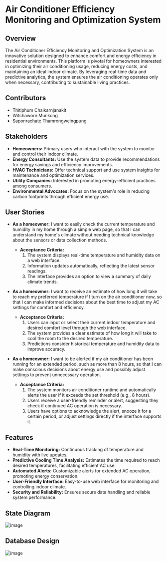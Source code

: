 # Air Conditioner Efficiency Monitoring and Optimization System

## Overview
The Air Conditioner Efficiency Monitoring and Optimization System is an innovative solution designed to enhance comfort and energy efficiency in residential environments. This platform is pivotal for homeowners interested in optimizing their air conditioning usage, reducing energy costs, and maintaining an ideal indoor climate. By leveraging real-time data and predictive analytics, the system ensures the air conditioning operates only when necessary, contributing to sustainable living practices.

## Contributors
- Thitiphum Chaikarnjanakit
- Witchaworn Munkong
- Saponrachate​ Thamrongweingpung​

## Stakeholders
- **Homeowners:** Primary users who interact with the system to monitor and control their indoor climate.
- **Energy Consultants:** Use the system data to provide recommendations for energy savings and efficiency improvements.
- **HVAC Technicians:** Offer technical support and use system insights for maintenance and optimization services.
- **Utility Companies:** Interested in promoting energy-efficient practices among consumers.
- **Environmental Advocates:** Focus on the system's role in reducing carbon footprints through efficient energy use.

## User Stories
- **As a homeowner:** I want to easily check the current temperature and humidity in my home through a simple web page, so that I can understand my home's climate without needing technical knowledge about the sensors or data collection methods.
   - **Acceptance Criteria:**
     1. The system displays real-time temperature and humidity data on a web interface.
     2. Information updates automatically, reflecting the latest sensor readings.
     3. The interface provides an option to view a summary of daily climate trends.

- **As a homeowner:** I want to receive an estimate of how long it will take to reach my preferred temperature if I turn on the air conditioner now, so that I can make informed decisions about the best time to adjust my AC settings for comfort and efficiency.
   - **Acceptance Criteria:**
     1. Users can input or select their current indoor temperature and desired comfort level through the web interface.
     2. The system provides a clear estimate of how long it will take to cool the room to the desired temperature.
     3. Predictions consider historical temperature and humidity data to improve accuracy.

- **As a homeowner:** I want to be alerted if my air conditioner has been running for an extended period, such as more than 8 hours, so that I can make conscious decisions about energy use and possibly adjust settings to prevent unnecessary operation.
   - **Acceptance Criteria:**
     1. The system monitors air conditioner runtime and automatically alerts the user if it exceeds the set threshold (e.g., 8 hours).
     2. Users receive a user-friendly reminder or alert, suggesting they check if continued AC operation is necessary.
     3. Users have options to acknowledge the alert, snooze it for a certain period, or adjust settings directly if the interface supports it.

## Features
- **Real-Time Monitoring:** Continuous tracking of temperature and humidity with live updates.
- **Predictive Cooling Time Analysis:** Estimates the time required to reach desired temperatures, facilitating efficient AC use.
- **Automated Alerts:** Customizable alerts for extended AC operation, promoting energy conservation.
- **User-Friendly Interface:** Easy-to-use web interface for monitoring and controlling indoor climate.
- **Security and Reliability:** Ensures secure data handling and reliable system performance.

## State Diagram
   ![image](https://github.com/thitiphum-bluesage/ICT720work/assets/123978441/8fa13ca0-b46e-4dc5-822d-d0f53de26253)

## Database Design
   ![image](https://github.com/thitiphum-bluesage/ICT720work/assets/123978441/96941079-b802-4bb5-96c3-02fe092be475)
